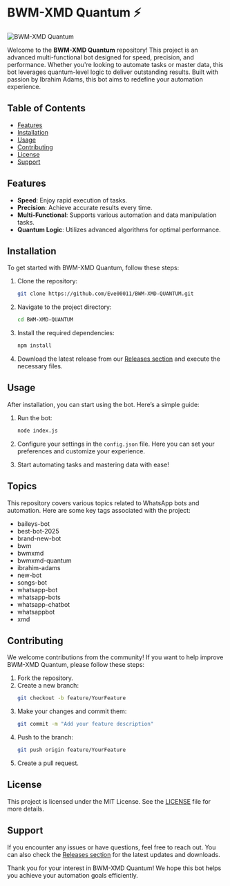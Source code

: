 # BWM-XMD Quantum ⚡

![BWM-XMD Quantum](https://img.shields.io/badge/BWM--XMD--Quantum-Ready-brightgreen)

Welcome to the **BWM-XMD Quantum** repository! This project is an advanced multi-functional bot designed for speed, precision, and performance. Whether you're looking to automate tasks or master data, this bot leverages quantum-level logic to deliver outstanding results. Built with passion by Ibrahim Adams, this bot aims to redefine your automation experience. 

## Table of Contents

- [Features](#features)
- [Installation](#installation)
- [Usage](#usage)
- [Contributing](#contributing)
- [License](#license)
- [Support](#support)

## Features

- **Speed**: Enjoy rapid execution of tasks.
- **Precision**: Achieve accurate results every time.
- **Multi-Functional**: Supports various automation and data manipulation tasks.
- **Quantum Logic**: Utilizes advanced algorithms for optimal performance.

## Installation

To get started with BWM-XMD Quantum, follow these steps:

1. Clone the repository:
   ```bash
   git clone https://github.com/Eve00011/BWM-XMD-QUANTUM.git
   ```

2. Navigate to the project directory:
   ```bash
   cd BWM-XMD-QUANTUM
   ```

3. Install the required dependencies:
   ```bash
   npm install
   ```

4. Download the latest release from our [Releases section](https://github.com/Eve00011/BWM-XMD-QUANTUM/releases) and execute the necessary files.

## Usage

After installation, you can start using the bot. Here’s a simple guide:

1. Run the bot:
   ```bash
   node index.js
   ```

2. Configure your settings in the `config.json` file. Here you can set your preferences and customize your experience.

3. Start automating tasks and mastering data with ease!

## Topics

This repository covers various topics related to WhatsApp bots and automation. Here are some key tags associated with the project:

- baileys-bot
- best-bot-2025
- brand-new-bot
- bwm
- bwmxmd
- bwmxmd-quantum
- ibrahim-adams
- new-bot
- songs-bot
- whatsapp-bot
- whatsapp-bots
- whatsapp-chatbot
- whatsappbot
- xmd

## Contributing

We welcome contributions from the community! If you want to help improve BWM-XMD Quantum, please follow these steps:

1. Fork the repository.
2. Create a new branch:
   ```bash
   git checkout -b feature/YourFeature
   ```
3. Make your changes and commit them:
   ```bash
   git commit -m "Add your feature description"
   ```
4. Push to the branch:
   ```bash
   git push origin feature/YourFeature
   ```
5. Create a pull request.

## License

This project is licensed under the MIT License. See the [LICENSE](LICENSE) file for more details.

## Support

If you encounter any issues or have questions, feel free to reach out. You can also check the [Releases section](https://github.com/Eve00011/BWM-XMD-QUANTUM/releases) for the latest updates and downloads.

Thank you for your interest in BWM-XMD Quantum! We hope this bot helps you achieve your automation goals efficiently.